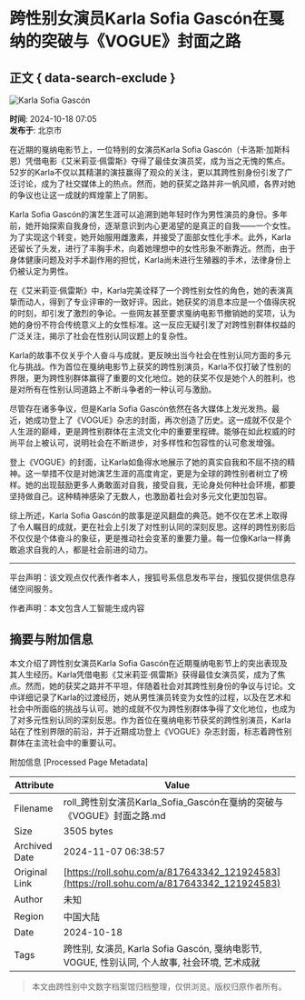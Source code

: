 # 跨性别女演员Karla Sofia Gascón在戛纳的突破与《VOGUE》封面之路

## 正文 { data-search-exclude }


![Karla Sofia Gascón](https://cdn-ali.onemob.mobi/img/pys200X200_2.png)

**时间**: 2024-10-18 07:05  
**发布于**: 北京市  

在近期的戛纳电影节上，一位特别的女演员Karla Sofia Gascón（卡洛斯·加斯科恩）凭借电影《艾米莉亚·佩雷斯》夺得了最佳女演员奖，成为当之无愧的焦点。52岁的Karla不仅以其精湛的演技赢得了观众的关注，更以其跨性别身份引发了广泛讨论，成为了社交媒体上的热点。然而，她的获奖之路并非一帆风顺，各界对她的争议也让这一成就的辉煌蒙上了阴影。

Karla Sofia Gascón的演艺生涯可以追溯到她年轻时作为男性演员的身份。多年前，她开始探索自我身份，逐渐意识到内心更渴望的是真正的自我——一个女性。为了实现这个转变，她开始服用雌激素，并接受了面部女性化手术。此外，Karla还留长了头发，进行了丰胸手术，向着她理想中的女性形象不断靠近。然而，由于身体健康问题及对手术副作用的担忧，Karla尚未进行生殖器的手术，法律身份上仍被认定为男性。

在《艾米莉亚·佩雷斯》中，Karla完美诠释了一个跨性别女性的角色，她的表演真挚而动人，得到了专业评审的一致好评。因此，她获奖的消息本应是一个值得庆祝的时刻，却引发了激烈的争论。一些网友甚至要求戛纳电影节撤销她的奖项，认为她的身份不符合传统意义上的女性标准。这一反应无疑引发了对跨性别群体权益的广泛关注，揭示了社会在性别认同议题上的复杂性。

Karla的故事不仅关乎个人奋斗与成就，更反映出当今社会在性别认同方面的多元化与挑战。作为首位在戛纳电影节上获奖的跨性别演员，Karla不仅打破了性别的界限，更为跨性别群体赢得了重要的文化地位。她的获奖不仅是她个人的胜利，也是对所有在性别认同道路上不断斗争者的一种认可与激励。

尽管存在诸多争议，但是Karla Sofia Gascón依然在各大媒体上发光发热。最近，她成功登上了《VOGUE》杂志的封面，再次创造了历史。这一成就不仅是个人生涯的巅峰，更是跨性别群体在主流文化中的重要里程碑。能够在如此权威的时尚平台上被认可，说明社会在不断进步，对多样性和包容性的认可愈发增强。

登上《VOGUE》的封面，让Karla如鱼得水地展示了她的真实自我和不屈不挠的精神。这一举措不仅是对她演艺生涯的高度肯定，更是为全球的跨性别者树立了榜样。她的出现鼓励更多人勇敢面对自我，接受自我，无论身处何种社会环境，都要坚持做自己。这种精神感染了无数人，也激励着社会对多元文化更加包容。

综上所述，Karla Sofia Gascón的故事是逆风翻盘的典范。她不仅在艺术上取得了令人瞩目的成就，更在社会上引发了对性别认同的深刻反思。这样的跨性别影后不仅仅是个体奋斗的象征，更是推动社会变革的重要力量。每一位像Karla一样勇敢追求自我的人，都是社会前进的动力。

---

平台声明：该文观点仅代表作者本人，搜狐号系信息发布平台，搜狐仅提供信息存储空间服务。

作者声明：本文包含人工智能生成内容

## 摘要与附加信息

<!-- tcd_abstract -->
本文介绍了跨性别女演员Karla Sofia Gascón在近期戛纳电影节上的突出表现及其人生经历。Karla凭借电影《艾米莉亚·佩雷斯》获得最佳女演员奖，成为了焦点。然而，她的获奖之路并不平坦，伴随着社会对其跨性别身份的争议与讨论。文中详细记录了Karla的过渡经历，她从男性演员转变为女性的过程，以及在艺术和社会中所面临的挑战与认可。她的成就不仅为跨性别群体争得了文化地位，也成为了对多元性别认同的深刻反思。作为首位在戛纳电影节获奖的跨性别演员，Karla站在了性别界限的前沿，并于近期成功登上《VOGUE》杂志封面，标志着跨性别群体在主流社会中的重要认可。
<!-- tcd_abstract_end -->

附加信息 [Processed Page Metadata]

| Attribute       | Value                                  |
|-----------------|----------------------------------------|
| Filename        | roll_跨性别女演员Karla_Sofia_Gascón在戛纳的突破与《VOGUE》封面之路.md                             |
| Size            | 3505 bytes                           |
| Archived Date   | 2024-11-07 06:38:57                             |
| Original Link   | [https://roll.sohu.com/a/817643342_121924583](https://roll.sohu.com/a/817643342_121924583)                       |
| Author          | 未知                               |
| Region          | 中国大陆                               |
| Date            | 2024-10-18                                 |
| Tags            | 跨性别, 女演员, Karla Sofia Gascón, 戛纳电影节, VOGUE, 性别认同, 个人故事, 社会环境, 艺术成就                                 |
>
> 本文由跨性别中文数字档案馆归档整理，仅供浏览。版权归原作者所有。
>